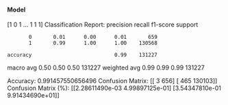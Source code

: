 #### Model
[1 0 1 ... 1 1 1]
Classification Report:
              precision    recall  f1-score   support

           0       0.01      0.00      0.01       659
           1       0.99      1.00      1.00    130568

    accuracy                           0.99    131227
   macro avg       0.50      0.50      0.50    131227
weighted avg       0.99      0.99      0.99    131227

Accuracy: 0.991457550656496
Confusion Matrix:
[[     3    656]
 [   465 130103]]
Confusion Matrix (%):
[[2.28611490e-03 4.99897125e-01]
 [3.54347810e-01 9.91434690e+01]]
